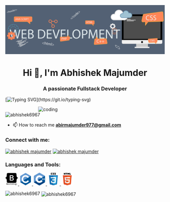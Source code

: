 ![logo](https://github.com/Abhishek6967/Abhishek6967/blob/main/Github%20Banner.gif)
<h1 align="center">Hi 👋, I'm Abhishek Majumder</h1>
<h3 align="center">A passionate Fullstack Developer</h3>



[![Typing SVG](https://readme-typing-svg.demolab.com/?lines=I+am+a+Web+Developer;I+am+Passionate+to+learn+new+things;)](https://git.io/typing-svg)




<img align="right" alt="coding" width="400" src="https://user-images.githubusercontent.com/55389276/140866485-8fb1c876-9a8f-4d6a-98dc-08c4981eaf70.gif">

<p align="left"> <img src="https://komarev.com/ghpvc/?username=abhishek6967&label=Profile%20views&color=0e75b6&style=flat" alt="abhishek6967" /> </p>

- 📫 How to reach me **abirmajumder977@gmail.com**

<h3 align="left">Connect with me:</h3>
<p align="left">
<a href="https://linkedin.com/in/abhishek majumder" target="blank"><img align="center" src="https://raw.githubusercontent.com/rahuldkjain/github-profile-readme-generator/master/src/images/icons/Social/linked-in-alt.svg" alt="abhishek majumder" height="30" width="40" /></a>
<a href="https://fb.com/abhishek majumder" target="blank"><img align="center" src="https://raw.githubusercontent.com/rahuldkjain/github-profile-readme-generator/master/src/images/icons/Social/facebook.svg" alt="abhishek majumder" height="30" width="40" /></a>
</p>

<h3 align="left">Languages and Tools:</h3>
<p align="left"> <a href="https://getbootstrap.com" target="_blank" rel="noreferrer"> <img src="https://raw.githubusercontent.com/devicons/devicon/master/icons/bootstrap/bootstrap-plain-wordmark.svg" alt="bootstrap" width="40" height="40"/> </a> <a href="https://www.cprogramming.com/" target="_blank" rel="noreferrer"> <img src="https://raw.githubusercontent.com/devicons/devicon/master/icons/c/c-original.svg" alt="c" width="40" height="40"/> </a> <a href="https://www.w3schools.com/cpp/" target="_blank" rel="noreferrer"> <img src="https://raw.githubusercontent.com/devicons/devicon/master/icons/cplusplus/cplusplus-original.svg" alt="cplusplus" width="40" height="40"/> </a> <a href="https://www.w3schools.com/css/" target="_blank" rel="noreferrer"> <img src="https://raw.githubusercontent.com/devicons/devicon/master/icons/css3/css3-original-wordmark.svg" alt="css3" width="40" height="40"/> </a> <a href="https://www.w3.org/html/" target="_blank" rel="noreferrer"> <img src="https://raw.githubusercontent.com/devicons/devicon/master/icons/html5/html5-original-wordmark.svg" alt="html5" width="40" height="40"/> </a> </p>

<p><img align="left" src="https://github-readme-stats.vercel.app/api/top-langs?username=abhishek6967&show_icons=true&locale=en&layout=compact" alt="abhishek6967" /></p>

<p>&nbsp;<img align="center" src="https://github-readme-stats.vercel.app/api?username=abhishek6967&show_icons=true&locale=en" alt="abhishek6967" /></p>

<p><img align="center" src="https://github-readme-streak-stats.herokuapp.com/?user=abhishek696
